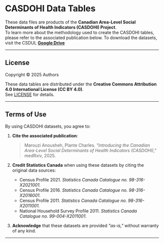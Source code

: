 # CASDOHI Data Tables

These data files are products of the **Canadian Area-Level Social Determinants of Health Indicators (CASDOHI) Project**.  
To learn more about the methodology used to create the CASDOHI tables, please refer to the associated publication below.
To download the datasets, visit the CSDUL [**Google Drive**](https://drive.google.com/drive/folders/1LByhxyqqnAb4CngBrDaf26A3Fvig2VlU)

---

## License

Copyright © 2025 Authors  

These data tables are distributed under the **Creative Commons Attribution 4.0 International License (CC BY 4.0)**.  
See [LICENSE](https://creativecommons.org/licenses/by/4.0/) for details.

---

## Terms of Use

By using CASDOHI datasets, you agree to:

1. **Cite the associated publication**:  
   > Marouzi Anousheh, Plante Charles. *"Introducing the Canadian Area-Level Social Determinants of Health Indicators (CASDOHI),"* medRxiv, 2025.

2. **Credit Statistics Canada** when using these datasets by citing the original data sources:
   - Census Profile 2021. *Statistics Canada Catalogue no. 98-316-X2021001.*
   - Census Profile 2016. *Statistics Canada Catalogue no. 98-316-X2016001.*
   - Census Profile 2011. *Statistics Canada Catalogue no. 98-316-X2011001.*
   - National Household Survey Profile 2011. *Statistics Canada Catalogue no. 99-004-X2011001.*

3. **Acknowledge** that these datasets are provided *"as-is,"* without warranty of any kind.

---

